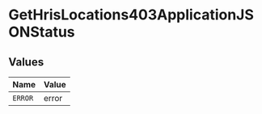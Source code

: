 # GetHrisLocations403ApplicationJSONStatus


## Values

| Name    | Value   |
| ------- | ------- |
| `ERROR` | error   |